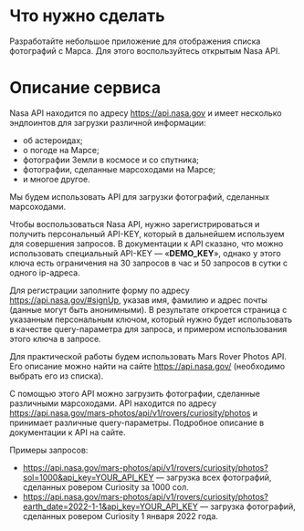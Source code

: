 # Что нужно сделать
Разработайте небольшое приложение для отображения списка фотографий с Марса. Для этого воспользуйтесь открытым Nasa API.



# Описание сервиса
Nasa API находится по адресу https://api.nasa.gov и имеет несколько эндпоинтов для загрузки различной информации:

* об астероидах;
* о погоде на Марсе;
* фотографии Земли в космосе и со спутника;
* фотографии, сделанные марсоходами на Марсе;
* и многое другое.

Мы будем использовать API для загрузки фотографий, сделанных марсоходами.

Чтобы воспользоваться Nasa API, нужно зарегистрироваться и получить персональный API-KEY, который в дальнейшем используем для совершения запросов. В документации к API сказано, что можно использовать специальный API-KEY — «**DEMO_KEY**», однако у этого ключа есть ограничения на 30 запросов в час и 50 запросов в сутки с одного ip-адреса.



Для регистрации заполните форму по адресу https://api.nasa.gov/#signUp, указав имя, фамилию и адрес почты (данные могут быть анонимными). В результате откроется страница с указанным персональным ключом, который нужно будет использовать в качестве query-параметра для запроса, и примером использования этого ключа в запросе.

Для практической работы будем использовать Mars Rover Photos API. Его описание  можно найти на сайте https://api.nasa.gov/ (необходимо выбрать его из списка).


С помощью этого API можно загрузить фотографии, сделанные различными марсоходами. API находится по адресу https://api.nasa.gov/mars-photos/api/v1/rovers/curiosity/photos и принимает различные query-параметры. Подробное описание в документации к API на сайте.

Примеры запросов:

* https://api.nasa.gov/mars-photos/api/v1/rovers/curiosity/photos?sol=1000&api_key=YOUR_API_KEY — загрузка всех фотографий, сделанных ровером Curiosity за 1000 сол.
* https://api.nasa.gov/mars-photos/api/v1/rovers/curiosity/photos?earth_date=2022-1-1&api_key=YOUR_API_KEY — загрузка фотографий, сделанных ровером Curiosity 1 января 2022 года.
